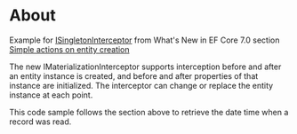 ﻿# About

Example for [ISingletonInterceptor](https://github.com/dotnet/efcore/blob/main/src/EFCore/Diagnostics/IMaterializationInterceptor.cs) from What's New in EF Core 7.0 section [Simple actions on entity creation](https://learn.microsoft.com/en-us/ef/core/what-is-new/ef-core-7.0/whatsnew#simple-actions-on-entity-creation)

The new IMaterializationInterceptor supports interception before and after an entity instance is created, and before and after properties of that instance are initialized. The interceptor can change or replace the entity instance at each point.

This code sample follows the section above to retrieve the date time when a record was read.

